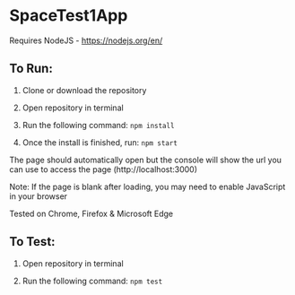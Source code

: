 # SpaceTest1App

Requires NodeJS - https://nodejs.org/en/

## To Run:

1. Clone or download the repository

2. Open repository in terminal

3. Run the following command: `npm install`

4. Once the install is finished, run: `npm start`

The page should automatically open but the console will show the url you can use to access the page (http://localhost:3000)

Note: If the page is blank after loading, you may need to enable JavaScript in your browser

Tested on Chrome, Firefox & Microsoft Edge

## To Test:

1. Open repository in terminal

2. Run the following command: `npm test`
